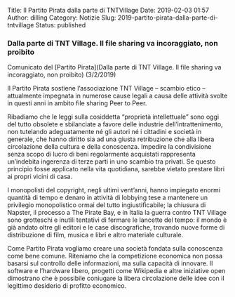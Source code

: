 Title: Il Partito Pirata dalla parte di TNTVillage
Date: 2019-02-03 01:57
Author: dilling
Category: Notizie
Slug: 2019-partito-pirata-dalla-parte-di-tntvillage
Status: published

### Dalla parte di TNT Village. Il file sharing va incoraggiato, non proibito

Comunicato del [Partito Pirata](Dalla parte di TNT Village. Il file sharing va incoraggiato, non proibito) (3/2/2019)

Il Partito Pirata sostiene l’associazione TNT Village – scambio etico – attualmente impegnata in numerose cause legali a causa delle attività svolte in questi anni in ambito file sharing Peer to Peer.

Ribadiamo che le leggi sulla cosiddetta “proprietà intellettuale” sono oggi del tutto obsolete e sbilanciate a favore delle industrie dell’intrattenimento, non tutelando adeguatamente né gli autori né i cittadini e società in generale, che hanno diritto sia ad una giusta retribuzione che alla libera circolazione della cultura e della conoscenza. Impedire la condivisione senza scopo di lucro di beni regolarmente acquistati rappresenta un’indebita ingerenza di terze parti in uno scambio tra privati. Se questo principio fosse applicato nella vita quotidiana, sarebbe vietato prestare libri ai propri vicini di casa.

I monopolisti del copyright, negli ultimi vent’anni, hanno impiegato enormi quantità di tempo e denaro in attività di lobbying tese a mantenere un privilegio monopolistico ormai del tutto ingiustificabile; la chiusura di Napster, il processo a The Pirate Bay, e in Italia la guerra contro TNT Village sono grotteschi e inutili tentativi di fermare le lancette del tempo: il mondo è già andato oltre gli editori e le case discografiche, trovando nuove forme di distribuzione di film, musica e libri e altro materiale culturale.

Come Partito Pirata vogliamo creare una società fondata sulla conoscenza come bene comune. Riteniamo che la competizione economica non possa basarsi sul controllo delle informazioni, ma sulla capacità di innovare. Il software e l’hardware libero, progetti come Wikipedia e altre iniziative open dimostrano che è possibile coniugare la libera circolazione delle idee con il legittimo desiderio di profitto economico.


